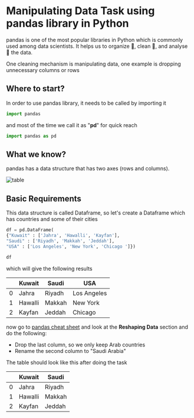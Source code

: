 # Manipulating Data Task using pandas library in Python

pandas is one of the most popular libraries in Python which is commonly used among data scientists. It helps us to organize 📑, clean 🧹, and analyse 🧐 the data.

One cleaning mechanism is manipulating data, one example is dropping unnecessary columns or rows


## Where to start?

In order to use pandas library, it needs to be called by importing it

```python
import pandas
```

and most of the time we call it as "**pd**" for quick reach

```python
import pandas as pd
```

## What we know?

pandas has a data structure that has two axes (rows and columns).

![table](https://i.ibb.co/2dz4CCF/Untitled-2.png)


## Basic Requirements

This data structure is called Dataframe, so let's create a Dataframe which has countries and some of their cities

```python
df = pd.DataFrame(
{"Kuwait" : ['Jahra', 'Hawalli', 'Kayfan'],
"Saudi" : ['Riyadh', 'Makkah', 'Jeddah'],
"USA" : ['Los Angeles', 'New York', 'Chicago ']})

df
```
which will give the following results

|   | Kuwait | Saudi | USA |
| ----------- | ----------- | ----------- | ----------- |
| 0 | Jahra | Riyadh | Los Angeles |
| 1 | Hawalli | Makkah | New York | 
| 2 | Kayfan | Jeddah | Chicago | 


now go to [pandas cheat sheet](https://pandas.pydata.org/Pandas_Cheat_Sheet.pdf) and look at the **Reshaping Data** section and do the following:

- Drop the last column, so we only keep Arab countries
- Rename the second column to "Saudi Arabia"


The table should look like this after doing the task

|   | Kuwait | Saudi |
| ----------- | ----------- | ----------- |
| 0 | Jahra | Riyadh | 
| 1 | Hawalli | Makkah | 
| 2 | Kayfan | Jeddah | 
